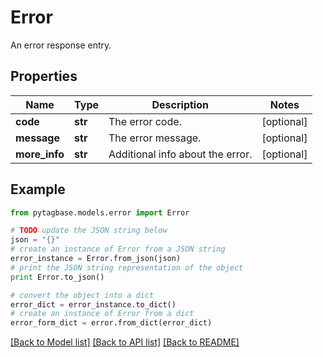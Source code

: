 # Error

An error response entry.

## Properties
Name | Type | Description | Notes
------------ | ------------- | ------------- | -------------
**code** | **str** | The error code. | [optional] 
**message** | **str** | The error message. | [optional] 
**more_info** | **str** | Additional info about the error. | [optional] 

## Example

```python
from pytagbase.models.error import Error

# TODO update the JSON string below
json = "{}"
# create an instance of Error from a JSON string
error_instance = Error.from_json(json)
# print the JSON string representation of the object
print Error.to_json()

# convert the object into a dict
error_dict = error_instance.to_dict()
# create an instance of Error from a dict
error_form_dict = error.from_dict(error_dict)
```
[[Back to Model list]](../README.md#documentation-for-models) [[Back to API list]](../README.md#documentation-for-api-endpoints) [[Back to README]](../README.md)


